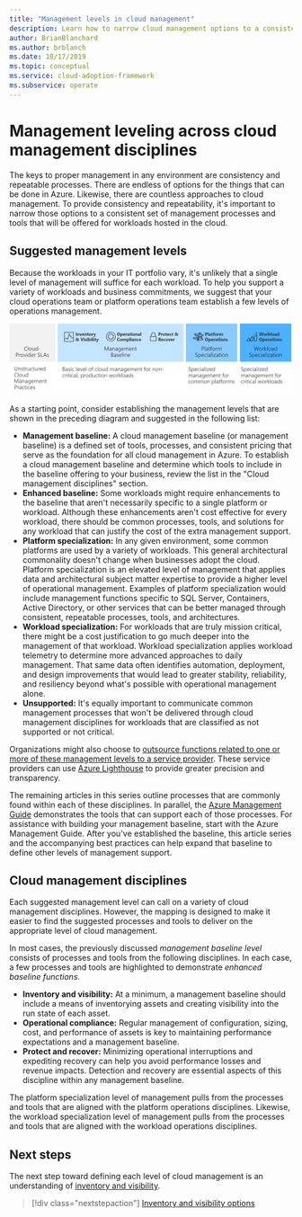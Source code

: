 ```yaml
---
title: "Management levels in cloud management"
description: Learn how to narrow cloud management options to a consistent set of processes and tools that you can offer for workloads hosted in the cloud.
author: BrianBlanchard
ms.author: brblanch
ms.date: 10/17/2019
ms.topic: conceptual
ms.service: cloud-adoption-framework
ms.subservice: operate
---
```


# Management leveling across cloud management disciplines

The keys to proper management in any environment are consistency and repeatable processes. There are endless of options for the things that can be done in Azure. Likewise, there are countless approaches to cloud management. To provide consistency and repeatability, it's important to narrow those options to a consistent set of management processes and tools that will be offered for workloads hosted in the cloud.

## Suggested management levels

Because the workloads in your IT portfolio vary, it's unlikely that a single level of management will suffice for each workload. To help you support a variety of workloads and business commitments, we suggest that your cloud operations team or platform operations team establish a few levels of operations management.

![Manage management levels and maturity in the Cloud Adoption Framework](../../_images/manage/cloud-management-maturity.png)

As a starting point, consider establishing the management levels that are shown in the preceding diagram and suggested in the following list:

- **Management baseline:** A cloud management baseline (or management baseline) is a defined set of tools, processes, and consistent pricing that serve as the foundation for all cloud management in Azure. To establish a cloud management baseline and determine which tools to include in the baseline offering to your business, review the list in the "Cloud management disciplines" section.
- **Enhanced baseline:** Some workloads might require enhancements to the baseline that aren't necessarily specific to a single platform or workload. Although these enhancements aren't cost effective for every workload, there should be common processes, tools, and solutions for any workload that can justify the cost of the extra management support.
- **Platform specialization:** In any given environment, some common platforms are used by a variety of workloads. This general architectural commonality doesn't change when businesses adopt the cloud. Platform specialization is an elevated level of management that applies data and architectural subject matter expertise to provide a higher level of operational management. Examples of platform specialization would include management functions specific to SQL Server, Containers, Active Directory, or other services that can be better managed through consistent, repeatable processes, tools, and architectures.
- **Workload specialization:** For workloads that are truly mission critical, there might be a cost justification to go much deeper into the management of that workload. Workload specialization applies workload telemetry to determine more advanced approaches to daily management. That same data often identifies automation, deployment, and design improvements that would lead to greater stability, reliability, and resiliency beyond what's possible with operational management alone.
- **Unsupported:** It's equally important to communicate common management processes that won't be delivered through cloud management disciplines for workloads that are classified as not supported or not critical.

Organizations might also choose to [outsource functions related to one or more of these management levels to a service provider](https://aka.ms/adopt/partneroffers). These service providers can use [Azure Lighthouse](https://azure.com/lighthouse) to provide greater precision and transparency.

The remaining articles in this series outline processes that are commonly found within each of these disciplines.
In parallel, the [Azure Management Guide](../azure-management-guide/index.md) demonstrates the tools that can support each of those processes. For assistance with building your management baseline, start with the Azure Management Guide. After you've established the baseline, this article series and the accompanying best practices can help expand that baseline to define other levels of management support.

## Cloud management disciplines

Each suggested management level can call on a variety of cloud management disciplines. However, the mapping is designed to make it easier to find the suggested processes and tools to deliver on the appropriate level of cloud management.

In most cases, the previously discussed *management baseline level* consists of processes and tools from the following disciplines. In each case, a few processes and tools are highlighted to demonstrate *enhanced baseline functions*.

- **Inventory and visibility:** At a minimum, a management baseline should include a means of inventorying assets and creating visibility into the run state of each asset.
- **Operational compliance:** Regular management of configuration, sizing, cost, and performance of assets is key to maintaining performance expectations and a management baseline.
- **Protect and recover:** Minimizing operational interruptions and expediting recovery can help you avoid performance losses and revenue impacts. Detection and recovery are essential aspects of this discipline within any management baseline.

The platform specialization level of management pulls from the processes and tools that are aligned with the platform operations disciplines. Likewise, the workload specialization level of management pulls from the processes and tools that are aligned with the workload operations disciplines.

## Next steps

The next step toward defining each level of cloud management is an understanding of [inventory and visibility](./inventory.md).

> [!div class="nextstepaction"]
> [Inventory and visibility options](./inventory.md)

